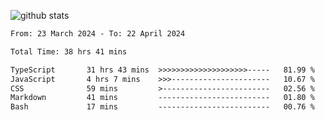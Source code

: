 
![github stats](https://github-readme-stats.vercel.app/api?username=realmahd1&show_icons=true&theme=codeSTACKr&hide_rank=true&count_private=true)

<!--START_SECTION:waka-->

```txt
From: 23 March 2024 - To: 22 April 2024

Total Time: 38 hrs 41 mins

TypeScript       31 hrs 43 mins  >>>>>>>>>>>>>>>>>>>>-----   81.99 %
JavaScript       4 hrs 7 mins    >>>----------------------   10.67 %
CSS              59 mins         >------------------------   02.56 %
Markdown         41 mins         -------------------------   01.80 %
Bash             17 mins         -------------------------   00.76 %
```

<!--END_SECTION:waka-->
